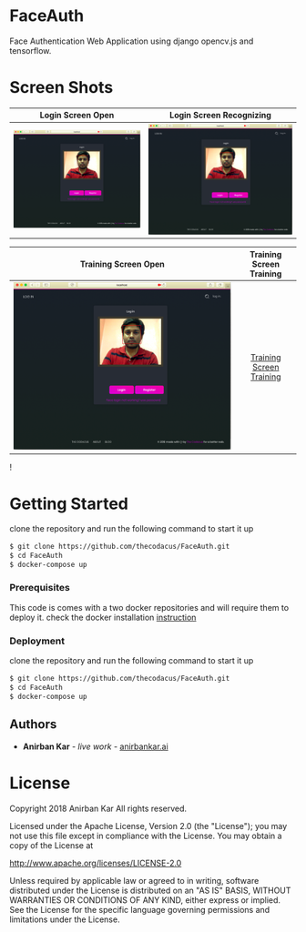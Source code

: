 # FaceAuth
Face Authentication Web Application using django opencv.js and tensorflow.

# Screen Shots
Login Screen Open           |  Login Screen Recognizing
:-------------------------:|:-------------------------:
![Login Screen Open](screenshots/1.png?raw=true) |  ![Login Screen Recognizing](screenshots/1.png?raw=true)

Training Screen Open            |  Training Screen Training
:-------------------------:|:-------------------------:
![Training Screen Open](screenshots/1.png?raw=true) |  [Training Screen Training](screenshots/1.png?raw=true)



!

# Getting Started
clone the repository and run the following command to start it up
```shell
$ git clone https://github.com/thecodacus/FaceAuth.git
$ cd FaceAuth
$ docker-compose up
```


### Prerequisites

This code is comes with a two docker repositories and will require them to deploy it.
check the docker installation [instruction](https://docs.docker.com/install/)

### Deployment
clone the repository and run the following command to start it up
```shell
$ git clone https://github.com/thecodacus/FaceAuth.git
$ cd FaceAuth
$ docker-compose up
```

## Authors

* **Anirban Kar** - *live work* - [anirbankar.ai](http://anirbankar.ai)

# License
Copyright 2018 Anirban Kar All rights reserved.

Licensed under the Apache License, Version 2.0 (the "License");
you may not use this file except in compliance with the License.
You may obtain a copy of the License at

   http://www.apache.org/licenses/LICENSE-2.0

Unless required by applicable law or agreed to in writing, software
distributed under the License is distributed on an "AS IS" BASIS,
WITHOUT WARRANTIES OR CONDITIONS OF ANY KIND, either express or implied.
See the License for the specific language governing permissions and
limitations under the License.
